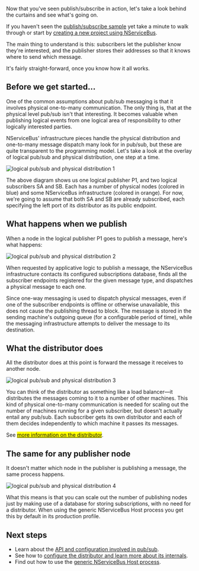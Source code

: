 <!--
title: "How Pub/Sub Works"
tags: 
-->

Now that you've seen publish/subscribe in action, let's take a look behind the curtains and see what's going on.

If you haven't seen the [publish/subscribe sample](getting-started-publish-subscribe-communication) yet take a minute to walk through or start by [creating a new project using NServiceBus](getting-started---creating-a-new-project.md).

The main thing to understand is this: subscribers let the publisher know they're interested, and the publisher stores their addresses so that it knows where to send which message.

It's fairly straight-forward, once you know how it all works.

Before we get started...
------------------------

One of the common assumptions about pub/sub messaging is that it involves physical one-to-many communication. The only thing is, that at the physical level pub/sub isn't that interesting. It becomes valuable when publishing logical events from one logical area of responsibility to other logically interested parties.

NServiceBus' infrastructure pieces handle the physical distribution and one-to-many message dispatch many look for in pub/sub, but these are quite transparent to the programming model. Let's take a look at the overlay of logical pub/sub and physical distribution, one step at a time.

![logical pub/sub and physical distribution
1](https://particular.blob.core.windows.net/media/Default/images/nservicebus_pubsub_1.png)

The above diagram shows us one logical publisher P1, and two logical subscribers SA and SB. Each has a number of physical nodes (colored in blue) and some NServiceBus infrastructure (colored in orange). For now, we're going to assume that both SA and SB are already subscribed, each specifying the left port of its distributor as its public endpoint.

What happens when we publish
----------------------------

When a node in the logical publisher P1 goes to publish a message, here's what happens:

![logical pub/sub and physical distribution
2](https://particular.blob.core.windows.net/media/Default/images/nservicebus_pubsub_2.png)

When requested by applicative logic to publish a message, the NServiceBus infrastructure contacts its configured subscriptions database, finds all the subscriber endpoints registered for the given message type, and dispatches a physical message to each one.

Since one-way messaging is used to dispatch physical messages, even if one of the subscriber endpoints is offline or otherwise unavailable, this does not cause the publishing thread to block. The message is stored in the sending machine's outgoing queue (for a configurable period of time), while the messaging infrastructure attempts to deliver the message to its destination.

What the distributor does
-------------------------

All the distributor does at this point is forward the message it receives to another node.

![logical pub/sub and physical distribution
3](https://particular.blob.core.windows.net/media/Default/images/nservicebus_pubsub_3.png)

You can think of the distributor as something like a load balancer—it distributes the messages coming to it to a number of other machines. This kind of physical one-to-many communication is needed for scaling out the number of machines running for a given subscriber, but doesn't actually entail any pub/sub. Each subscriber gets its own distributor and each of them decides independently to which machine it passes its messages.

See [<span style="background-color:Yellow;">more information on the distributor</span>](http://support.nservicebus.com/customer/portal/articles/DistributorV3.aspx).

The same for any publisher node
-------------------------------

It doesn't matter which node in the publisher is publishing a message, the same process happens.

![logical pub/sub and physical distribution
4](https://particular.blob.core.windows.net/media/Default/images/nservicebus_pubsub_4.png)

What this means is that you can scale out the number of publishing nodes just by making use of a database for storing subscriptions, with no need for a distributor. When using the generic NServiceBus Host process you get this by default in its production profile.

Next steps
----------

-   Learn about the [API and configuration involved in
    pub/sub](publish-subscribe-configuration.md).
-   See how to [configure the distributor and learn more about its
    internals](load-balancing-with-the-distributor.md).
-   Find out how to use the [generic NServiceBus Host
    process](the-nservicebus-host.md).


